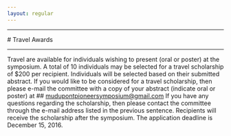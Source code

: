 ```yaml
---
layout: regular
---
```


<hr style="clear: both;" />
# Travel Awards 
<hr style="clear: both;" />

Travel are available for individuals wishing to present (oral or poster) at the symposium.
A total of 10 individuals may be selected for a travel scholarship of $200 per recipient.
Individuals will be selected based on their submitted abstract. 
If you would like to be considered for a travel scholarship, then please e-mail the committee with a copy of your abstract (indicate oral or poster) at ## mudupontpioneersymposium@gmail.com
If you have any questions regarding the scholarship, then please contact the committee through the e-mail address listed in the previous sentence.
Recipients will receive the scholarship after the symposium. The application deadline is December 15, 2016.
